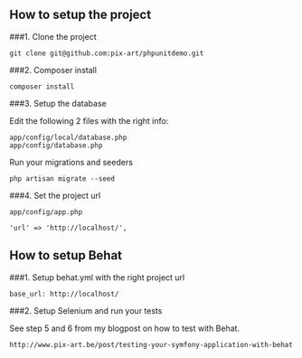 ## How to setup the project

###1. Clone the project

    git clone git@github.com:pix-art/phpunitdemo.git


###2. Composer install

    composer install

###3. Setup the database

Edit the following 2 files with the right info:

    app/config/local/database.php
    app/config/database.php

Run your migrations and seeders

	php artisan migrate --seed

###4. Set the project url


    app/config/app.php
    
    'url' => 'http://localhost/',

## How to setup Behat

###1. Setup behat.yml with the right project url
    
    base_url: http://localhost/
    
###2. Setup Selenium and run your tests

See step 5 and 6 from my blogpost on how to test with Behat.
    
    http://www.pix-art.be/post/testing-your-symfony-application-with-behat
    


